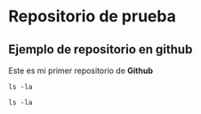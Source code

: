 # Repositorio de prueba
## Ejemplo de repositorio en github
Este es mi primer repositorio de **Github** 

	ls -la
	
`ls -la`  
